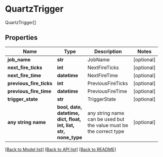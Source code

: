 # QuartzTrigger

QuartzTrigger[]

## Properties
Name | Type | Description | Notes
------------ | ------------- | ------------- | -------------
**job_name** | **str** | JobName | [optional] 
**next_fire_ticks** | **int** | NextFireTicks | [optional] 
**next_fire_time** | **datetime** | NextFireTime | [optional] 
**previous_fire_ticks** | **int** | PreviousFireTicks | [optional] 
**previous_fire_time** | **datetime** | PreviousFireTime | [optional] 
**trigger_state** | **str** | TriggerState | [optional] 
**any string name** | **bool, date, datetime, dict, float, int, list, str, none_type** | any string name can be used but the value must be the correct type | [optional]

[[Back to Model list]](../README.md#documentation-for-models) [[Back to API list]](../README.md#documentation-for-api-endpoints) [[Back to README]](../README.md)


